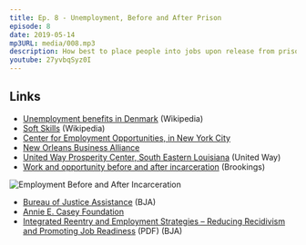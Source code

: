 ```yaml
---
title: Ep. 8 - Unemployment, Before and After Prison
episode: 8
date: 2019-05-14
mp3URL: media/008.mp3
description: How best to place people into jobs upon release from prison?
youtube: 27yvbqSyz0I
---
```


## Links

- [Unemployment benefits in Denmark](https://en.wikipedia.org/wiki/Unemployment_benefits_in_Denmark) (Wikipedia)
- [Soft Skills](https://en.wikipedia.org/wiki/Soft_skills) (Wikipedia)
- [Center for Employment Opportunities, in New York City](https://ceoworks.org)
- [New Orleans Business Alliance](https://www.nolaba.org)
- [United Way Prosperity Center, South Eastern Louisiana](http://www.unitedwaysela.org/j-wayne-leonard-prosperity-center) (United Way)
- [Work and opportunity before and after incarceration](https://www.brookings.edu/research/work-and-opportunity-before-and-after-incarceration/) (Brookings)

![Employment Before and After Incarceration](/media/008-brookings.jpg)

- [Bureau of Justice Assistance](https://www.bja.gov) (BJA)
- [Annie E. Casey Foundation](https://www.aecf.org)
- [Integrated Reentry and Employment Strategies – Reducing Recidivism and Promoting Job Readiness](https://www.bja.gov/Publications/CSG-Reentry-and-Employment.pdf) (PDF) (BJA)
